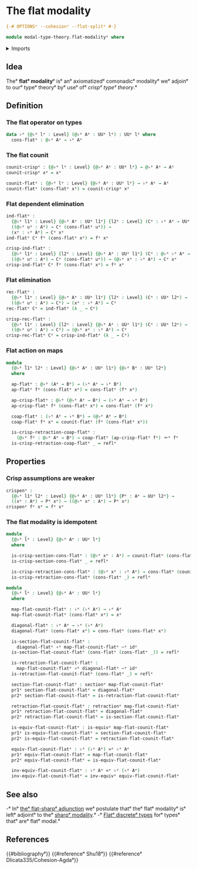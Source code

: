 # The flat modality

```agda
{-# OPTIONSᵉ --cohesionᵉ --flat-splitᵉ #-}

module modal-type-theory.flat-modalityᵉ where
```

<details><summary>Imports</summary>

```agda
open import foundation.dependent-pair-typesᵉ
open import foundation.equivalencesᵉ
open import foundation.function-typesᵉ
open import foundation.homotopiesᵉ
open import foundation.identity-typesᵉ
open import foundation.retractionsᵉ
open import foundation.sectionsᵉ
open import foundation.universe-levelsᵉ
```

</details>

## Idea

Theᵉ **flatᵉ modality**ᵉ isᵉ anᵉ axiomatizedᵉ comonadicᵉ modalityᵉ weᵉ adjoinᵉ to ourᵉ typeᵉ
theoryᵉ byᵉ useᵉ ofᵉ _crispᵉ typeᵉ theory_.ᵉ

## Definition

### The flat operator on types

```agda
data ♭ᵉ {@♭ᵉ lᵉ : Level} (@♭ᵉ Aᵉ : UUᵉ lᵉ) : UUᵉ lᵉ where
  cons-flatᵉ : @♭ᵉ Aᵉ → ♭ᵉ Aᵉ
```

### The flat counit

```agda
counit-crispᵉ : {@♭ᵉ lᵉ : Level} {@♭ᵉ Aᵉ : UUᵉ lᵉ} → @♭ᵉ Aᵉ → Aᵉ
counit-crispᵉ xᵉ = xᵉ

counit-flatᵉ : {@♭ᵉ lᵉ : Level} {@♭ᵉ Aᵉ : UUᵉ lᵉ} → ♭ᵉ Aᵉ → Aᵉ
counit-flatᵉ (cons-flatᵉ xᵉ) = counit-crispᵉ xᵉ
```

### Flat dependent elimination

```agda
ind-flatᵉ :
  {@♭ᵉ l1ᵉ : Level} {@♭ᵉ Aᵉ : UUᵉ l1ᵉ} {l2ᵉ : Level} (Cᵉ : ♭ᵉ Aᵉ → UUᵉ l2ᵉ) →
  ((@♭ᵉ uᵉ : Aᵉ) → Cᵉ (cons-flatᵉ uᵉ)) →
  (xᵉ : ♭ᵉ Aᵉ) → Cᵉ xᵉ
ind-flatᵉ Cᵉ fᵉ (cons-flatᵉ xᵉ) = fᵉ xᵉ

crisp-ind-flatᵉ :
  {@♭ᵉ l1ᵉ : Level} {l2ᵉ : Level} {@♭ᵉ Aᵉ : UUᵉ l1ᵉ} (Cᵉ : @♭ᵉ ♭ᵉ Aᵉ → UUᵉ l2ᵉ) →
  ((@♭ᵉ uᵉ : Aᵉ) → Cᵉ (cons-flatᵉ uᵉ)) → (@♭ᵉ xᵉ : ♭ᵉ Aᵉ) → Cᵉ xᵉ
crisp-ind-flatᵉ Cᵉ fᵉ (cons-flatᵉ xᵉ) = fᵉ xᵉ
```

### Flat elimination

```agda
rec-flatᵉ :
  {@♭ᵉ l1ᵉ : Level} {@♭ᵉ Aᵉ : UUᵉ l1ᵉ} {l2ᵉ : Level} (Cᵉ : UUᵉ l2ᵉ) →
  ((@♭ᵉ uᵉ : Aᵉ) → Cᵉ) → (xᵉ : ♭ᵉ Aᵉ) → Cᵉ
rec-flatᵉ Cᵉ = ind-flatᵉ (λ _ → Cᵉ)

crisp-rec-flatᵉ :
  {@♭ᵉ l1ᵉ : Level} {l2ᵉ : Level} {@♭ᵉ Aᵉ : UUᵉ l1ᵉ} (Cᵉ : UUᵉ l2ᵉ) →
  ((@♭ᵉ uᵉ : Aᵉ) → Cᵉ) → (@♭ᵉ xᵉ : ♭ᵉ Aᵉ) → Cᵉ
crisp-rec-flatᵉ Cᵉ = crisp-ind-flatᵉ (λ _ → Cᵉ)
```

### Flat action on maps

```agda
module _
  {@♭ᵉ l1ᵉ l2ᵉ : Level} {@♭ᵉ Aᵉ : UUᵉ l1ᵉ} {@♭ᵉ Bᵉ : UUᵉ l2ᵉ}
  where

  ap-flatᵉ : @♭ᵉ (Aᵉ → Bᵉ) → (♭ᵉ Aᵉ → ♭ᵉ Bᵉ)
  ap-flatᵉ fᵉ (cons-flatᵉ xᵉ) = cons-flatᵉ (fᵉ xᵉ)

  ap-crisp-flatᵉ : @♭ᵉ (@♭ᵉ Aᵉ → Bᵉ) → (♭ᵉ Aᵉ → ♭ᵉ Bᵉ)
  ap-crisp-flatᵉ fᵉ (cons-flatᵉ xᵉ) = cons-flatᵉ (fᵉ xᵉ)

  coap-flatᵉ : (♭ᵉ Aᵉ → ♭ᵉ Bᵉ) → (@♭ᵉ Aᵉ → Bᵉ)
  coap-flatᵉ fᵉ xᵉ = counit-flatᵉ (fᵉ (cons-flatᵉ xᵉ))

  is-crisp-retraction-coap-flatᵉ :
    (@♭ᵉ fᵉ : @♭ᵉ Aᵉ → Bᵉ) → coap-flatᵉ (ap-crisp-flatᵉ fᵉ) ＝ᵉ fᵉ
  is-crisp-retraction-coap-flatᵉ _ = reflᵉ
```

## Properties

### Crisp assumptions are weaker

```agda
crispenᵉ :
  {@♭ᵉ l1ᵉ l2ᵉ : Level} {@♭ᵉ Aᵉ : UUᵉ l1ᵉ} {Pᵉ : Aᵉ → UUᵉ l2ᵉ} →
  ((xᵉ : Aᵉ) → Pᵉ xᵉ) → ((@♭ᵉ xᵉ : Aᵉ) → Pᵉ xᵉ)
crispenᵉ fᵉ xᵉ = fᵉ xᵉ
```

### The flat modality is idempotent

```agda
module _
  {@♭ᵉ lᵉ : Level} {@♭ᵉ Aᵉ : UUᵉ lᵉ}
  where

  is-crisp-section-cons-flatᵉ : (@♭ᵉ xᵉ : Aᵉ) → counit-flatᵉ (cons-flatᵉ xᵉ) ＝ᵉ xᵉ
  is-crisp-section-cons-flatᵉ _ = reflᵉ

  is-crisp-retraction-cons-flatᵉ : (@♭ᵉ xᵉ : ♭ᵉ Aᵉ) → cons-flatᵉ (counit-flatᵉ xᵉ) ＝ᵉ xᵉ
  is-crisp-retraction-cons-flatᵉ (cons-flatᵉ _) = reflᵉ
```

```agda
module _
  {@♭ᵉ lᵉ : Level} {@♭ᵉ Aᵉ : UUᵉ lᵉ}
  where

  map-flat-counit-flatᵉ : ♭ᵉ (♭ᵉ Aᵉ) → ♭ᵉ Aᵉ
  map-flat-counit-flatᵉ (cons-flatᵉ xᵉ) = xᵉ

  diagonal-flatᵉ : ♭ᵉ Aᵉ → ♭ᵉ (♭ᵉ Aᵉ)
  diagonal-flatᵉ (cons-flatᵉ xᵉ) = cons-flatᵉ (cons-flatᵉ xᵉ)

  is-section-flat-counit-flatᵉ :
    diagonal-flatᵉ ∘ᵉ map-flat-counit-flatᵉ ~ᵉ idᵉ
  is-section-flat-counit-flatᵉ (cons-flatᵉ (cons-flatᵉ _)) = reflᵉ

  is-retraction-flat-counit-flatᵉ :
    map-flat-counit-flatᵉ ∘ᵉ diagonal-flatᵉ ~ᵉ idᵉ
  is-retraction-flat-counit-flatᵉ (cons-flatᵉ _) = reflᵉ

  section-flat-counit-flatᵉ : sectionᵉ map-flat-counit-flatᵉ
  pr1ᵉ section-flat-counit-flatᵉ = diagonal-flatᵉ
  pr2ᵉ section-flat-counit-flatᵉ = is-retraction-flat-counit-flatᵉ

  retraction-flat-counit-flatᵉ : retractionᵉ map-flat-counit-flatᵉ
  pr1ᵉ retraction-flat-counit-flatᵉ = diagonal-flatᵉ
  pr2ᵉ retraction-flat-counit-flatᵉ = is-section-flat-counit-flatᵉ

  is-equiv-flat-counit-flatᵉ : is-equivᵉ map-flat-counit-flatᵉ
  pr1ᵉ is-equiv-flat-counit-flatᵉ = section-flat-counit-flatᵉ
  pr2ᵉ is-equiv-flat-counit-flatᵉ = retraction-flat-counit-flatᵉ

  equiv-flat-counit-flatᵉ : ♭ᵉ (♭ᵉ Aᵉ) ≃ᵉ ♭ᵉ Aᵉ
  pr1ᵉ equiv-flat-counit-flatᵉ = map-flat-counit-flatᵉ
  pr2ᵉ equiv-flat-counit-flatᵉ = is-equiv-flat-counit-flatᵉ

  inv-equiv-flat-counit-flatᵉ : ♭ᵉ Aᵉ ≃ᵉ ♭ᵉ (♭ᵉ Aᵉ)
  inv-equiv-flat-counit-flatᵉ = inv-equivᵉ equiv-flat-counit-flatᵉ
```

## See also

-ᵉ Inᵉ [theᵉ flat-sharpᵉ adjunction](modal-type-theory.flat-sharp-adjunction.mdᵉ) weᵉ
  postulate thatᵉ theᵉ flatᵉ modalityᵉ isᵉ leftᵉ adjointᵉ to theᵉ
  [sharpᵉ modality](modal-type-theory.sharp-modality.md).ᵉ
-ᵉ [Flatᵉ discreteᵉ types](modal-type-theory.flat-discrete-types.mdᵉ) forᵉ typesᵉ thatᵉ
  areᵉ flatᵉ modal.ᵉ

## References

{{#bibliographyᵉ}} {{#referenceᵉ Shu18ᵉ}} {{#referenceᵉ Dlicata335/Cohesion-Agdaᵉ}}